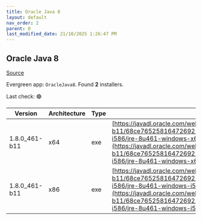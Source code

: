 ```yaml
---
title: Oracle Java 8
layout: default
nav_order: 2
parent: O
last_modified_date: 21/10/2025 1:26:47 PM
---
```


## Oracle Java 8

[Source](https://www.java.com)

Evergreen app: `OracleJava8`. Found **2** installers.

Last check: 🟢

| Version       | Architecture | Type | URI                                                                                                                                                                                                                                                                                    |
| ------------- | ------------ | ---- | -------------------------------------------------------------------------------------------------------------------------------------------------------------------------------------------------------------------------------------------------------------------------------------- |
| 1.8.0_461-b11 | x64          | exe  | [https://javadl.oracle.com/webapps/download/GetFile/1.8.0_461-b11/68ce765258164726922591683c51982c/windows-i586/jre-8u461-windows-x64.exe](https://javadl.oracle.com/webapps/download/GetFile/1.8.0_461-b11/68ce765258164726922591683c51982c/windows-i586/jre-8u461-windows-x64.exe)   |
| 1.8.0_461-b11 | x86          | exe  | [https://javadl.oracle.com/webapps/download/GetFile/1.8.0_461-b11/68ce765258164726922591683c51982c/windows-i586/jre-8u461-windows-i586.exe](https://javadl.oracle.com/webapps/download/GetFile/1.8.0_461-b11/68ce765258164726922591683c51982c/windows-i586/jre-8u461-windows-i586.exe) |
